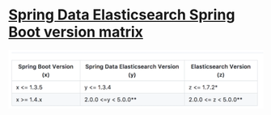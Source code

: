 # [Spring Data Elasticsearch Spring Boot version matrix](https://github.com/spring-projects/spring-data-elasticsearch/wiki/Spring-Data-Elasticsearch---Spring-Boot---version-matrix)

![alt tag](./pic/matrix.png)

